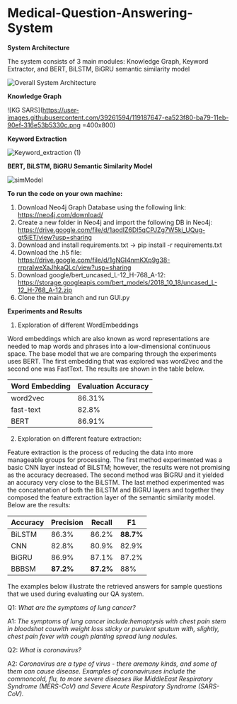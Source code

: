 # Medical-Question-Answering-System



**System Architecture**

The system consists of 3 main modules: Knowledge Graph, Keyword Extractor, and BERT, BiLSTM, BiGRU semantic similarity model

![Overall System Architecture](https://user-images.githubusercontent.com/39261594/119176328-41044d00-ba6b-11eb-8b44-5a247845b483.png)

**Knowledge Graph**

![KG SARS](https://user-images.githubusercontent.com/39261594/119187647-ea523f80-ba79-11eb-90ef-316e53b5330c.png =400x800)

**Keyword Extraction**

![Keyword_extraction (1)](https://user-images.githubusercontent.com/39261594/119188040-69e00e80-ba7a-11eb-82c3-249b86d544a6.png)


**BERT, BiLSTM, BiGRU Semantic Similarity Model**

![simModel](https://user-images.githubusercontent.com/39261594/119187728-048c1d80-ba7a-11eb-9427-cca9b24ccf5e.png)

**To run the code on your own machine:**

1. Download Neo4j Graph Database using the following link: https://neo4j.com/download/
2. Create a new folder in Neo4j and import the following DB in Neo4j: https://drive.google.com/file/d/1aodIZ6Dl5qCPJZg7W5ki_UQug-gt5iET/view?usp=sharing
3. Download and install requirements.txt -> pip install -r requirements.txt
4. Download the .h5 file: https://drive.google.com/file/d/1gNGI4nmKXp9g38-rrpraIweXaJhkaQLc/view?usp=sharing
5. Download google/bert_uncased_L-12_H-768_A-12: https://storage.googleapis.com/bert_models/2018_10_18/uncased_L-12_H-768_A-12.zip
6. Clone the main branch and run GUI.py

**Experiments and Results**

1. Exploration of different WordEmbeddings

Word embeddings which are also known as word representations are needed to map words and phrases into a low-dimensional continuous space. The base model that we are comparing through the experiments  uses BERT. The first embedding that was explored was word2vec and the second one was FastText. The results are shown in the table below. 

| Word Embedding  | Evaluation Accuracy |
| ------------- | ------------- |
| word2vec  | 86.31% |
| fast-text | 82.8% |
| BERT | 86.91% |

 2. Exploration on different feature extraction:
 
Feature extraction is the process of reducing the data into more manageable groups for processing. The first method experimented was a basic CNN layer instead of BiLSTM; however, the results were not promising as the accuracy decreased. The second method was BiGRU and it yielded an accuracy very close to the BiLSTM. The last method experimented was the concatenation of both the BiLSTM and BiGRU layers and together they composed the feature extraction layer of the semantic similarity model.  Below are the results:
 
| Accuracy  | Precision | Recall | F1 |
| ------------- | ------------- | ------------- | ------------- |
| BiLSTM  | 86.3% | 86.2% | **88.7%** | 87.4% |
| CNN | 82.8% | 80.9% | 82.9% | 81.9% |
| BiGRU | 86.9% | 87.1% | 87.2% | 87.1% |
| BBBSM | **87.2%** | **87.2%** | 88% | **87.6%** |

The  examples  below  illustrate  the  retrieved answers for sample questions that we used during evaluating our QA system.

Q1: _What are the symptoms of lung cancer?_

A1: _The   symptoms   of   lung   cancer   include:hemoptysis with chest pain stem in bloodshot couwith weight loss sticky or purulent sputum with, slightly, chest  pain  fever  with  cough  planting spread lung nodules._

Q2: _What is coronavirus?_

A2: _Coronavirus are a type of virus - there aremany kinds, and some of them can cause disease. Examples of coronaviruses include the commoncold,  flu,  to  more  severe  diseases  like  MiddleEast  Respiratory  Syndrome  (MERS-CoV)  and Severe Acute Respiratory Syndrome (SARS-CoV)._




